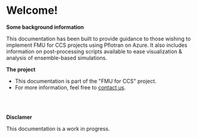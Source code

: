 # Welcome!

**Some background information**

This documentation has been built to provide guidance to those wishing to implement FMU for CCS projects using Pflotran on Azure. It also includes information on post-processing scripts available to ease visualization & analysis of ensemble-based simulations. 


**The project**

- This documentation is part of the "FMU for CCS" project.
- For more information, feel free to [contact us](mailto:fmmo@equinor.com). 
<br />
<br />

**Disclamer**

This documentation is a work in progress.

